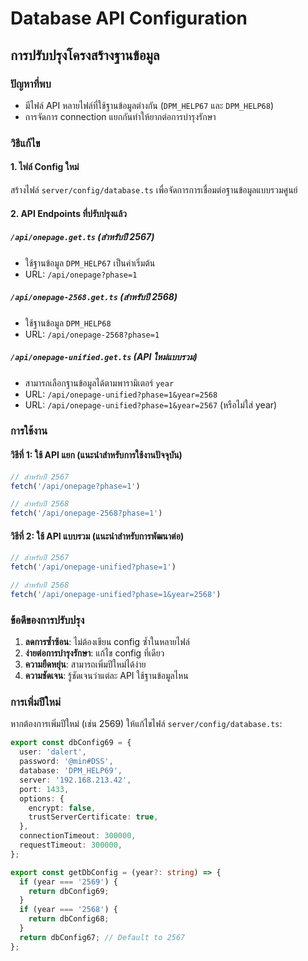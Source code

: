 # Database API Configuration

## การปรับปรุงโครงสร้างฐานข้อมูล

### ปัญหาที่พบ
- มีไฟล์ API หลายไฟล์ที่ใช้ฐานข้อมูลต่างกัน (`DPM_HELP67` และ `DPM_HELP68`)
- การจัดการ connection แยกกันทำให้ยากต่อการบำรุงรักษา

### วิธีแก้ไข

#### 1. ไฟล์ Config ใหม่
สร้างไฟล์ `server/config/database.ts` เพื่อจัดการการเชื่อมต่อฐานข้อมูลแบบรวมศูนย์

#### 2. API Endpoints ที่ปรับปรุงแล้ว

##### `/api/onepage.get.ts` (สำหรับปี 2567)
- ใช้ฐานข้อมูล `DPM_HELP67` เป็นค่าเริ่มต้น
- URL: `/api/onepage?phase=1`

##### `/api/onepage-2568.get.ts` (สำหรับปี 2568)
- ใช้ฐานข้อมูล `DPM_HELP68`
- URL: `/api/onepage-2568?phase=1`

##### `/api/onepage-unified.get.ts` (API ใหม่แบบรวม)
- สามารถเลือกฐานข้อมูลได้ตามพารามิเตอร์ `year`
- URL: `/api/onepage-unified?phase=1&year=2568`
- URL: `/api/onepage-unified?phase=1&year=2567` (หรือไม่ใส่ year)

### การใช้งาน

#### วิธีที่ 1: ใช้ API แยก (แนะนำสำหรับการใช้งานปัจจุบัน)
```javascript
// สำหรับปี 2567
fetch('/api/onepage?phase=1')

// สำหรับปี 2568
fetch('/api/onepage-2568?phase=1')
```

#### วิธีที่ 2: ใช้ API แบบรวม (แนะนำสำหรับการพัฒนาต่อ)
```javascript
// สำหรับปี 2567
fetch('/api/onepage-unified?phase=1')

// สำหรับปี 2568
fetch('/api/onepage-unified?phase=1&year=2568')
```

### ข้อดีของการปรับปรุง
1. **ลดการซ้ำซ้อน**: ไม่ต้องเขียน config ซ้ำในหลายไฟล์
2. **ง่ายต่อการบำรุงรักษา**: แก้ไข config ที่เดียว
3. **ความยืดหยุ่น**: สามารถเพิ่มปีใหม่ได้ง่าย
4. **ความชัดเจน**: รู้ชัดเจนว่าแต่ละ API ใช้ฐานข้อมูลไหน

### การเพิ่มปีใหม่
หากต้องการเพิ่มปีใหม่ (เช่น 2569) ให้แก้ไขไฟล์ `server/config/database.ts`:

```typescript
export const dbConfig69 = {
  user: 'dalert',
  password: '@min#DSS',
  database: 'DPM_HELP69',
  server: '192.168.213.42',
  port: 1433,
  options: {
    encrypt: false,
    trustServerCertificate: true,
  },
  connectionTimeout: 300000,
  requestTimeout: 300000,
};

export const getDbConfig = (year?: string) => {
  if (year === '2569') {
    return dbConfig69;
  }
  if (year === '2568') {
    return dbConfig68;
  }
  return dbConfig67; // Default to 2567
};
```
